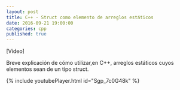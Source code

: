 ```yaml
---
layout: post
title: C++ - Struct como elemento de arreglos estáticos
date: 2016-09-21 19:00:00
categories: cpp
published: true
---
```


[Video]

Breve explicación de cómo utilizar,en C++, arreglos estáticos cuyos elementos sean de un tipo struct.

{% include youtubePlayer.html id="Sgp_7c0G48k" %}
